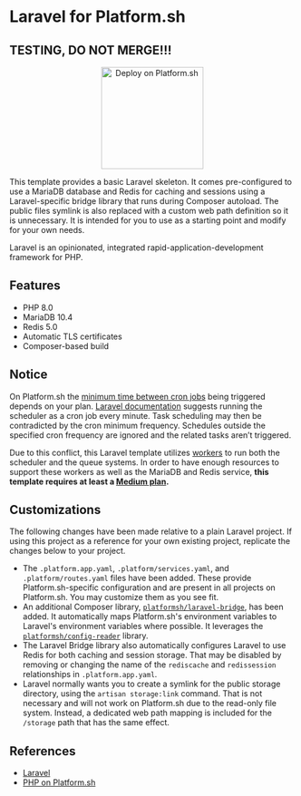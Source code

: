 # Laravel for Platform.sh

## TESTING, DO NOT MERGE!!!

<p align="center">
<a href="https://console.platform.sh/projects/create-project?template=https://raw.githubusercontent.com/platformsh/template-builder/master/templates/laravel/.platform.template.yaml&utm_content=laravel&utm_source=github&utm_medium=button&utm_campaign=deploy_on_platform">
    <img src="https://platform.sh/images/deploy/lg-blue.svg" alt="Deploy on Platform.sh" width="180px" />
</a>
</p>

This template provides a basic Laravel skeleton.  It comes pre-configured to use a MariaDB database and Redis for caching and sessions using a Laravel-specific bridge library that runs during Composer autoload.  The public files symlink is also replaced with a custom web path definition so it is unnecessary.  It is intended for you to use as a starting point and modify for your own needs.

Laravel is an opinionated, integrated rapid-application-development framework for PHP.

## Features

* PHP 8.0
* MariaDB 10.4
* Redis 5.0
* Automatic TLS certificates
* Composer-based build

## Notice
On Platform.sh the [minimum time between cron jobs](https://docs.platform.sh/create-apps/app-reference.html#cron-job-timing) 
being triggered depends on your plan. [Laravel documentation](https://laravel.com/docs/7.x/scheduling) suggests running 
the scheduler as a cron job every minute. Task scheduling may then be contradicted by the cron minimum frequency. 
Schedules outside the specified cron frequency are ignored and the related tasks aren’t triggered. 

Due to this conflict, this Laravel template utilizes [workers](https://docs.platform.sh/create-apps/workers.html) to run 
both the scheduler and the queue systems. In order to have enough resources to support these workers as well as the 
MariaDB and Redis service, **this template requires at least a [Medium plan](https://docs.platform.sh/administration/pricing.html#multiple-apps-in-a-single-project).**

## Customizations

The following changes have been made relative to a plain Laravel project.  If using this project as a reference for your own existing project, replicate the changes below to your project.

* The `.platform.app.yaml`, `.platform/services.yaml`, and `.platform/routes.yaml` files have been added.  These provide Platform.sh-specific configuration and are present in all projects on Platform.sh.  You may customize them as you see fit.
* An additional Composer library, [`platformsh/laravel-bridge`](https://github.com/platformsh/laravel-bridge), has been added.  It automatically maps Platform.sh's environment variables to Laravel's environment variables where possible.  It leverages the [`platformsh/config-reader`](https://github.com/platformsh/config-reader-php) library.
* The Laravel Bridge library also automatically configures Laravel to use Redis for both caching and session storage.  That may be disabled by removing or changing the name of the `rediscache` and `redissession` relationships in `.platform.app.yaml`.
* Laravel normally wants you to create a symlink for the public storage directory, using the `artisan storage:link` command.  That is not necessary and will not work on Platform.sh due to the read-only file system.  Instead, a dedicated web path mapping is included for the `/storage` path that has the same effect.

## References

* [Laravel](https://laravel.com/)
* [PHP on Platform.sh](https://docs.platform.sh/languages/php.html)
